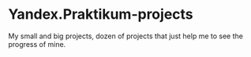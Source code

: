 # Yandex.Praktikum-projects
My small and big projects, dozen of projects that just help me to see the progress of mine.

